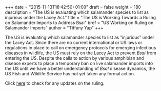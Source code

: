 +++
date = "2015-11-13T16:42:50+01:00"
draft = false
weight = 180
description = "The US is evaluating which salamander species to list as injurious under the Lacey Act."
title = "The US is Working Towards a Ruling on Salamander Imports to Address Bsal"
bref = "US Working on Ruling on Salamander Imports"
author = "Tiffany Yap"
+++

The US is evaluating which salamander species to list as "injurious" under the Lacey Act. Since there are no current international or US laws or regulations in place to call on emergency protocols for emerging infectious diseases in wildlife, the US must rely on the Lacey Act to prevent _Bsal_ from entering the US. Despite the calls to action by various amphibian and disease experts to place a temporary ban on live salamander imports into the US until we have a better understanding of _Bsal_ disease dynamics, the US Fish and Wildlife Service has not yet taken any formal action.

Click [here](http://www.reginfo.gov/public/Forward?SearchTarget=Agenda&textfield=salamandrivorans) to check for any updates on the ruling.


